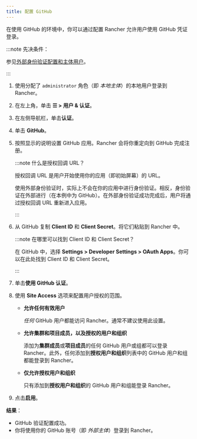 ```yaml
---
title: 配置 GitHub
---
```


在使用 GitHub 的环境中，你可以通过配置 Rancher 允许用户使用 GitHub 凭证登录。

:::note 先决条件：

参见[外部身份验证配置和主体用户](authn-and-authz.md#外部认证配置和用户主体)。

:::

1. 使用分配了 `administrator` 角色（即 _本地主体_）的本地用户登录到 Rancher。
1. 在左上角，单击 **☰ > 用户 & 认证**。
1. 在左侧导航栏，单击**认证**。
1. 单击 **GitHub**。
1. 按照显示的说明设置 GitHub 应用。Rancher 会将你重定向到 GitHub 完成注册。

   :::note 什么是授权回调 URL？

   授权回调 URL 是用户开始使用你的应用（即初始屏幕）的 URL。

   使用外部身份验证时，实际上不会在你的应用中进行身份验证。相反，身份验证在外部进行（在本例中为 GitHub）。在外部身份验证成功完成后，用户将通过授权回调 URL 重新进入应用。

   :::

1. 从 GitHub 复制 **Client ID** 和 **Client Secret**。将它们粘贴到 Rancher 中。

   :::note 在哪里可以找到 Client ID 和 Client Secret？

   在 GitHub 中，选择 **Settings > Developer Settings > OAuth Apps**。你可以在此处找到 Client ID 和 Client Secret。

   :::

1. 单击**使用 GitHub 认证**。

1. 使用 **Site Access** 选项来配置用户授权的范围。

   - **允许任何有效用户**

      _任何_ GitHub 用户都能访问 Rancher。通常不建议使用此设置。

   - **允许集群和项目成员，以及授权的用户和组织**

      添加为**集群成员**或**项目成员**的任何 GitHub 用户或组都可以登录 Rancher。此外，任何添加到**授权用户和组织**列表中的 GitHub 用户和组都能登录到 Rancher。

   - **仅允许授权用户和组织**

      只有添加到**授权用户和组织**的 GitHub 用户和组能登录 Rancher。
      <br/>
1. 点击**启用**。

**结果**：

- GitHub 验证配置成功。
- 你将使用你的 GitHub 账号（即 _外部主体_）登录到 Rancher。

